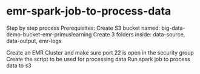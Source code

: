 # emr-spark-job-to-process-data

Step by step process
Prerequisites:
Create S3 bucket named: big-data-demo-bucket-emr-primuslearning
Create 3 folders inside: data-source, data-output, emr-logs

Create an EMR Cluster and make sure port 22 is open in the security group
Create the script to be used for processing data
Run spark job to process data to s3

